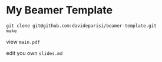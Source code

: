 # My Beamer Template

~~~
git clone git@github.com:davideparisi/beamer-template.git
make
~~~

view `main.pdf`

edit you own `slides.md`
